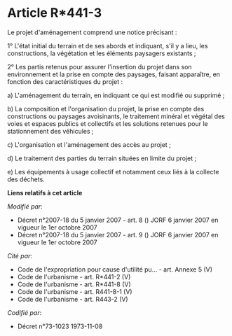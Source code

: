 # Article R*441-3

Le projet d'aménagement comprend une notice précisant :

1° L'état initial du terrain et de ses abords et indiquant, s'il y a lieu, les constructions, la végétation et les éléments
paysagers existants ;

2° Les partis retenus pour assurer l'insertion du projet dans son environnement et la prise en compte des paysages, faisant
apparaître, en fonction des caractéristiques du projet :

a) L'aménagement du terrain, en indiquant ce qui est modifié ou supprimé ;

b) La composition et l'organisation du projet, la prise en compte des constructions ou paysages avoisinants, le traitement
minéral et végétal des voies et espaces publics et collectifs et les solutions retenues pour le stationnement des véhicules ;

c) L'organisation et l'aménagement des accès au projet ;

d) Le traitement des parties du terrain situées en limite du projet ;

e) Les équipements à usage collectif et notamment ceux liés à la collecte des déchets.

**Liens relatifs à cet article**

_Modifié par_:

  - Décret n°2007-18 du 5 janvier 2007 - art. 8 () JORF 6 janvier 2007 en vigueur le 1er octobre 2007
  - Décret n°2007-18 du 5 janvier 2007 - art. 9 () JORF 6 janvier 2007 en vigueur le 1er octobre 2007

_Cité par_:

  - Code de l'expropriation pour cause d'utilité pu... - art. Annexe 5 (V)
  - Code de l'urbanisme - art. R*441-2 (V)
  - Code de l'urbanisme - art. R*441-8 (V)
  - Code de l'urbanisme - art. R441-8-1 (V)
  - Code de l'urbanisme - art. R443-2 (V)

_Codifié par_:

  - Décret n°73-1023 1973-11-08
